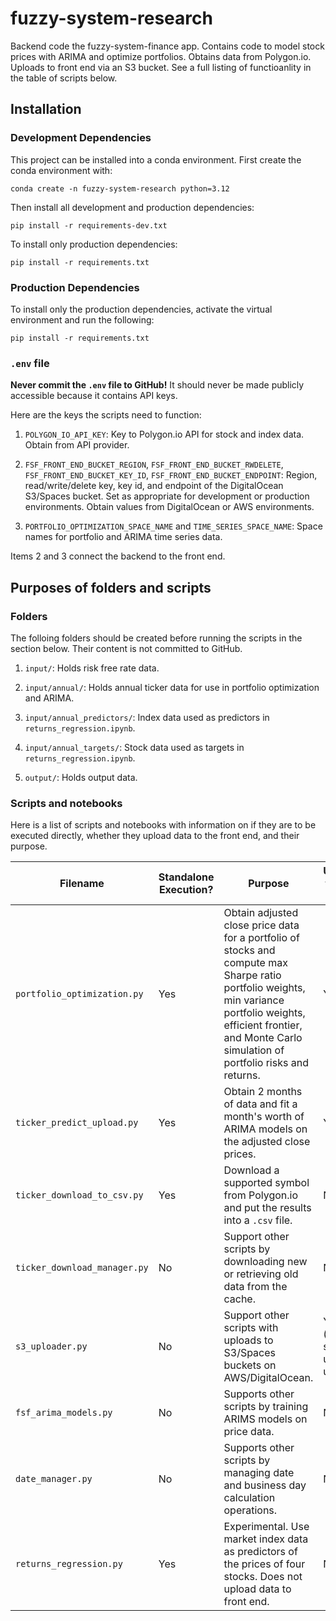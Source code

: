 # fuzzy-system-research
Backend code the fuzzy-system-finance app. Contains code to model stock prices with ARIMA and optimize portfolios. Obtains data from Polygon.io. Uploads to front end via an S3 bucket. See a full listing of functioanlity in the table of scripts below.

## Installation

### Development Dependencies

This project can be installed into a conda environment. First create the conda environment with:

```
conda create -n fuzzy-system-research python=3.12
```

Then install all development and production dependencies:

```
pip install -r requirements-dev.txt
```

To install only production dependencies:

```
pip install -r requirements.txt
```

### Production Dependencies

To install only the production dependencies, activate the virtual environment and run the following:

```
pip install -r requirements.txt
```

### `.env` file

**Never commit the `.env` file to GitHub!** It should never be made publicly accessible because it contains API keys.

Here are the keys the scripts need to function:

1. `POLYGON_IO_API_KEY`: Key to Polygon.io API for stock and index data. Obtain from API provider.

2. `FSF_FRONT_END_BUCKET_REGION`, `FSF_FRONT_END_BUCKET_RWDELETE`, `FSF_FRONT_END_BUCKET_KEY_ID`, `FSF_FRONT_END_BUCKET_ENDPOINT`: Region, read/write/delete key, key id, and endpoint of the DigitalOcean S3/Spaces bucket. Set as appropriate for development or production environments. Obtain values from DigitalOcean or AWS environments.

3. `PORTFOLIO_OPTIMIZATION_SPACE_NAME` and `TIME_SERIES_SPACE_NAME`: Space names for portfolio and ARIMA time series data.

Items 2 and 3 connect the backend to the front end.

## Purposes of folders and scripts

### Folders

The folloing folders should be created before running the scripts in the section below. Their content is not committed to GitHub.

1. `input/`: Holds risk free rate data.

2. `input/annual/`: Holds annual ticker data for use in portfolio optimization and ARIMA.

3. `input/annual_predictors/`: Index data used as predictors in `returns_regression.ipynb`.

4. `input/annual_targets/`: Stock data used as targets in `returns_regression.ipynb`.

5. `output/`: Holds output data.

### Scripts and notebooks

Here is a list of scripts and notebooks with information on if they are to be executed directly, whether they upload data to the front end, and their purpose.

| Filename                     | Standalone Execution? | Purpose                                                                                                                                                                                                                   | Uploads to front end?                |
| ---------------------------- | --------------------- | ------------------------------------------------------------------------------------------------------------------------------------------------------------------------------------------------------------------------- | ------------------------------------ |
| `portfolio_optimization.py`  | Yes                   | Obtain adjusted close price data for a portfolio of stocks and compute max Sharpe ratio portfolio weights, min variance portfolio weights, efficient frontier, and Monte Carlo simulation of portfolio risks and returns. | Yes                                  |
| `ticker_predict_upload.py`   | Yes                   | Obtain 2 months of data and fit a month's worth of ARIMA models on the adjusted close prices.                                                                                                                             | Yes                                  |
| `ticker_download_to_csv.py`  | Yes                   | Download a supported symbol from Polygon.io and put the results into a `.csv` file.                                                                                                                                       | No                                   |
| `ticker_download_manager.py` | No                    | Support other scripts by downloading new or retrieving old data from the cache.                                                                                                                                           | No                                   |
| `s3_uploader.py`             | No                    | Support other scripts with uploads to S3/Spaces buckets on AWS/DigitalOcean.                                                                                                                                              | Yes (other scripts use it to upload) |
| `fsf_arima_models.py`        | No                    | Supports other scripts by training ARIMS models on price data.                                                                                                                                                            | No                                   |
| `date_manager.py`            | No                    | Supports other scripts by managing date and business day calculation operations.                                                                                                                                          | No                                   |
| `returns_regression.py`      | Yes                   | Experimental. Use market index data as predictors of the prices of four stocks. Does not upload data to front end.                                                                                                        | No                                   |

